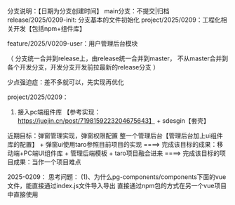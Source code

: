 分支说明：【日期为分支创建时间】
main分支：不提交|归档
  release/2025/0209-init: 分支基本的文件初始化
  project/2025/0209：工程化相关开发【包括npm+组件库】

  feature/2025/V0209-user：用户管理后台模块

（
分支统一合并到release上，由release统一合并到master，
不从master合并到各个开发分支，开发分支开发前拉最新的release分支
）  

少点强迫症：差不多就可以，先实现再优化

project/2025/0209： 
  1. 接入pc端组件库
  【参考实现：https://juejin.cn/post/7198159223204675643】 + sdesgin【套壳】

近期目标：弹窗管理实现，弹窗权限配置 整一个管理后台【管理后台加上ui组件库的配置】 + 弹窗ui使用taro参照目前项目的实现
  ====> 完成该目标的成果：移动端+PC端UI组件库 + 管理后端模板 + taro项目融合进来
  ====> 完成该目标的项目成果：当作一个项目难点


2025-0209：
  思考问题：
  (1)、为什么pg-components/components下面的vue文件，能直接通过index.js文件导入导出 直接通过npm包的方式在另一个vue项目中直接使用